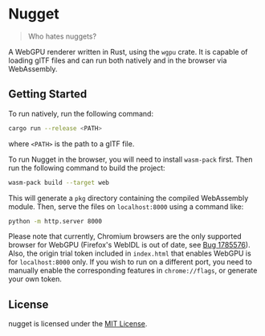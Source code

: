 # Nugget

> Who hates nuggets?

A WebGPU renderer written in Rust, using the `wgpu` crate. It is capable of loading glTF files and can run both natively and in the browser via WebAssembly.

## Getting Started

To run natively, run the following command:

```bash
cargo run --release <PATH>
```

where `<PATH>` is the path to a glTF file.

To run Nugget in the browser, you will need to install `wasm-pack` first. Then run the following command to build the project:

```bash
wasm-pack build --target web
```

This will generate a `pkg` directory containing the compiled WebAssembly module. Then, serve the files on `localhost:8000` using a command like:

```bash
python -m http.server 8000
```

Please note that currently, Chromium browsers are the only supported browser for WebGPU (Firefox's WebIDL is out of date, see [Bug 1785576](https://bugzilla.mozilla.org/show_bug.cgi?id=1785576)). Also, the origin trial token included in `index.html` that enables WebGPU is for `localhost:8000` only. If you wish to run on a different port, you need to manually enable the corresponding features in `chrome://flags`, or generate your own token.

## License

nugget is licensed under the [MIT License](LICENSE).
